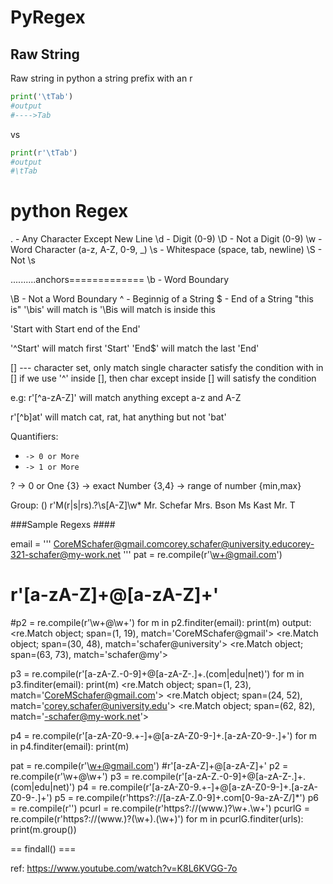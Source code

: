 # PyRegex

## Raw String
Raw string in python a string prefix with an r
```py
print('\tTab')
#output
#---->Tab
```
vs
```py
print(r'\tTab')
#output
#\tTab
```

# python Regex

.		- Any Character Except New Line
\d		- Digit (0-9)
\D		- Not a Digit (0-9)
\w		- Word Character (a-z, A-Z, 0-9, _)
\s		- Whitespace (space, tab, newline)
\S		- Not \s

..........anchors=============
\b		- Word Boundary

\B		- Not a Word Boundary
^		- Beginnig of a String
$		- End of a String
"this is"
'\bis'  will match is
'\Bis will match is inside this

'Start with Start end of the End'

'^Start' will match first 'Start'
'End$' will match the last 'End'

[] --- character set, only match single character satisfy the condition with in []
if we use '^' inside [], then char except inside [] will satisfy the condition

e.g:
r'[^a-zA-Z]' will match anything except a-z and A-Z

r'[^b]at'    will match cat, rat, hat anything but not 'bat'

Quantifiers:

- `-> 0 or More`
- `-> 1 or More`

?		-> 0 or One
{3}		-> exact Number
{3,4}		-> range of number {min,max}

Group:
()
r'M(r|s|rs).?\s[A-Z]\w*
Mr. Schefar
Mrs. Bson
Ms Kast
Mr. T

###Sample Regexs ####

email = '''
[CoreMSchafer@gmail.com](mailto:CoreMSchafer@gmail.com)[corey.schafer@university.edu](mailto:corey.schafer@university.edu)[corey-321-schafer@my-work.net](mailto:corey-321-schafer@my-work.net)
'''
pat = re.compile(r'\w+@gmail.com')

# r'[a-zA-Z]+@[a-zA-Z]+'

#p2 =  re.compile(r'\w+@\w+')
for m in p2.finditer(email):
print(m)
output:
<re.Match object; span=(1, 19), match='CoreMSchafer@gmail'>
<re.Match object; span=(30, 48), match='schafer@university'>
<re.Match object; span=(63, 73), match='schafer@my'>

p3 = re.compile(r'[a-zA-Z.-0-9]+@[a-zA-Z-.]+\.(com|edu|net)')
for m in p3.finditer(email):
print(m)
<re.Match object; span=(1, 23), match='CoreMSchafer@gmail.com'>
<re.Match object; span=(24, 52), match='corey.schafer@university.edu'>
<re.Match object; span=(62, 82), match='-schafer@my-work.net'>

p4 = re.compile(r'[a-zA-Z0-9.+-]+@[a-zA-Z0-9-]+\.[a-zA-Z0-9-.]+')
for m in p4.finditer(email):
print(m)

pat = re.compile(r'\w+@gmail.com')
#r'[a-zA-Z]+@[a-zA-Z]+'
p2 =  re.compile(r'\w+@\w+')
p3 = re.compile(r'[a-zA-Z.-0-9]+@[a-zA-Z-.]+\.(com|edu|net)')
p4 = re.compile(r'[a-zA-Z0-9.+-]+@[a-zA-Z0-9-]+\.[a-zA-Z0-9-.]+')
p5 = re.compile(r'https?://[a-zA-Z.0-9]+\.com[0-9a-zA-Z/]*')
p6 = re.compile(r'')
pcurl = re.compile(r'https?://(www\.)?\w+\.\w+')
pcurlG = re.compile(r'https?://(www\.)?(\w+)\.(\w+)')
for m in pcurlG.finditer(urls):
print(m.group())

== findall() ===


ref: https://www.youtube.com/watch?v=K8L6KVGG-7o
